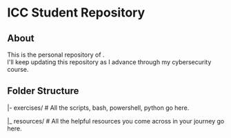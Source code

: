 # ICC Student Repository
## About
This is the personal repository of <student-name>.  
I'll keep updating this repository as I advance through my cybersecurity course.
## Folder Structure
|- exercises/ # All the scripts, bash, powershell, python go here.

|_ resources/ # All the helpful resources you come across in your journey go here. 
